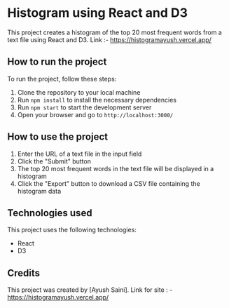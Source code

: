 

# Histogram using React and D3

This project creates a histogram of the top 20 most frequent words from a text file using React and D3.
Link :- https://histogramayush.vercel.app/
## How to run the project

To run the project, follow these steps:

1. Clone the repository to your local machine
2. Run `npm install` to install the necessary dependencies
3. Run `npm start` to start the development server
4. Open your browser and go to `http://localhost:3000/`

## How to use the project

1. Enter the URL of a text file in the input field
2. Click the "Submit" button
3. The top 20 most frequent words in the text file will be displayed in a histogram
4. Click the "Export" button to download a CSV file containing the histogram data

## Technologies used

This project uses the following technologies:

- React
- D3

## Credits

This project was created by [Ayush Saini].
Link for site : - https://histogramayush.vercel.app/
